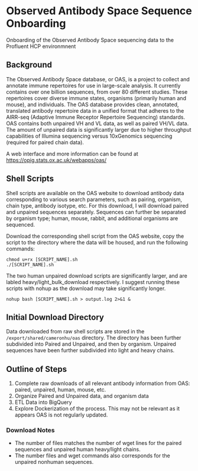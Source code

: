 # Observed Antibody Space Sequence Onboarding

Onboarding of the Observed Antibody Space sequencing data to the Profluent HCP environmnent

## Background

The Observed Antibody Space database, or OAS, is a project to collect and annotate immune repertoires for use in large-scale analysis. It currently contains over one billion sequences, from over 80 different studies. These repertoires cover diverse immune states, organisms (primarily human and mouse), and individuals. The OAS database provides clean, annotated, translated antibody repertoire data in a unified format that adheres to the AIRR-seq (Adaptive Immune Receptor Repertoire Sequencing) standards. OAS contains both unpaired VH and VL data, as well as paired VH/VL data. The amount of unpaired data is significantly larger due to higher throughput capabilities of Illumina sequencing versus 10xGenomics sequencing (required for paired chain data). 

A web interface and more information can be found at https://opig.stats.ox.ac.uk/webapps/oas/

## Shell Scripts

Shell scripts are available on the OAS website to download antibody data corresponding to various search parameters, such as pairing, organism, chain type, antibody isotype, etc. For this download, I will download paired and unpaired sequences separately. Sequences can further be separated by organism type; human, mouse, rabbit, and additional organisms are sequenced.

Download the corresponding shell script from the OAS website, copy the script to the directory where the data will be housed, and run the following commands:

```
chmod u+rx [SCRIPT_NAME].sh
./[SCRIPT_NAME].sh
```

The two human unpaired download scripts are significantly larger, and are labled heavy/light_bulk_download respectively. I suggest running these scripts with nohup as the download may take significantly longer.

`nohup bash [SCRIPT_NAME].sh > output.log 2>&1 &`

## Initial Download Directory

Data downloaded from raw shell scripts are stored in the `/export/shared/cameronhu/oas` directory. The directory has been further subdivided into Paired and Unpaired, and then by organism. Unpaired sequences have been further subdivided into light and heavy chains.

## Outline of Steps

1. Complete raw downloads of all relevant antibody information from OAS: paired, unpaired, human, mouse, etc.
2. Organize Paired and Unpaired data, and organism data
3. ETL Data into BigQuery
4. Explore Dockerization of the process. This may not be relevant as it appears OAS is not regularly updated.

### Download Notes
- The number of files matches the number of wget lines for the paired sequences and unpaired human heavy/light chains. 
- The number files and wget commands also corresponds for the unpaired nonhuman sequences.
